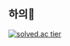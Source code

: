 ## 하의👋

[![solved.ac tier](http://mazassumnida.wtf/api/generate_badge?boj=woongseob12)](https://solved.ac/woongseob12)

<!--
![woongseob12's github stats](https://github-readme-stats.vercel.app/api?username=woongseob12&show_icons=true)
**woongseob12/woongseob12** is a ✨ _special_ ✨ repository because its `README.md` (this file) appears on your GitHub profile.

Here are some ideas to get you started:

- 🔭 I’m currently working on ...
- 🌱 I’m currently learning ...
- 👯 I’m looking to collaborate on ...
- 🤔 I’m looking for help with ...
- 💬 Ask me about ...
- 📫 How to reach me: ...
- 😄 Pronouns: ...
- ⚡ Fun fact: ...
-->
